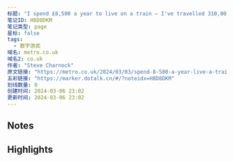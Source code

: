 ```yaml
---
标题: "I spend £8,500 a year to live on a train – I've travelled 310,000 miles so far | Metro News"
笔记ID: H8D8DKM
笔记类型: page
星标: false
tags: 
  - 数字游民
域名: metro.co.uk
域名2: co.uk
作者: "Steve Charnock"
原文链接: "https://metro.co.uk/2024/03/03/spend-8-500-a-year-live-a-train-20388001/"
五彩链接: "https://marker.dotalk.cn/#/?noteidx=H8D8DKM"
划线数量: 0
创建时间: 2024-03-06 23:02
更新时间: 2024-03-06 23:02
---
```


## Notes


## Highlights
